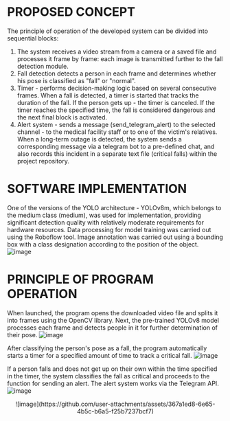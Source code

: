 # PROPOSED CONCEPT
The principle of operation of the developed system can be divided into sequential blocks:
1. The system receives a video stream from a camera or a saved file and processes it frame by frame: each image is transmitted further to the fall detection module.
2. Fall detection detects a person in each frame and determines whether his pose is classified as "fall" or "normal".
3. Timer - performs decision-making logic based on several consecutive frames. When a fall is detected, a timer is started that tracks the duration of the fall. If the person gets up - the timer is canceled. If the timer reaches the specified time, the fall is considered dangerous and the next final block is activated.
4. Alert system - sends a message (send_telegram_alert) to the selected channel - to the medical facility staff or to one of the victim's relatives. When a long-term outage is detected, the system sends a corresponding message via a telegram bot to a pre-defined chat, and also records this incident in a separate text file (critical falls) within the project repository.



# SOFTWARE IMPLEMENTATION
One of the versions of the YOLO architecture - YOLOv8m, which belongs to the medium class (medium), was used for implementation, providing significant detection quality with relatively moderate requirements for hardware resources. 
Data processing for model training was carried out using the Roboflow tool. Image annotation was carried out using a bounding box with a class designation according to the position of the object.
![image](https://github.com/user-attachments/assets/0de0b79d-1588-4930-aa67-04af338c74e3)



# PRINCIPLE OF PROGRAM OPERATION
When launched, the program opens the downloaded video file and splits it into frames using the OpenCV library. Next, the pre-trained YOLOv8 model processes each frame and detects people in it for further determination of their pose. 
![image](https://github.com/user-attachments/assets/5d5e132f-2b32-43af-b565-394e960b0802)

After classifying the person's pose as a fall, the program automatically starts a timer for a specified amount of time to track a critical fall. 
![image](https://github.com/user-attachments/assets/cd5d134a-c146-412c-8805-b50a4bc19bcd)

If a person falls and does not get up on their own within the time specified in the timer, the system classifies the fall as critical and proceeds to the function for sending an alert. The alert system works via the Telegram API.
![image](https://github.com/user-attachments/assets/e6fd61b3-8eee-4c4b-afb9-05996cd57e82)
<div align="center"> ![image](https://github.com/user-attachments/assets/367a1ed8-6e65-4b5c-b6a5-f25b7237bcf7) </div>
